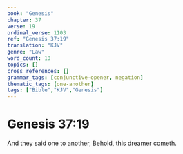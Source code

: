```yaml
---
book: "Genesis"
chapter: 37
verse: 19
ordinal_verse: 1103
ref: "Genesis 37:19"
translation: "KJV"
genre: "Law"
word_count: 10
topics: []
cross_references: []
grammar_tags: [conjunctive-opener, negation]
thematic_tags: [one-another]
tags: ["Bible","KJV","Genesis"]
---
```


# Genesis 37:19

And they said one to another, Behold, this dreamer cometh.
